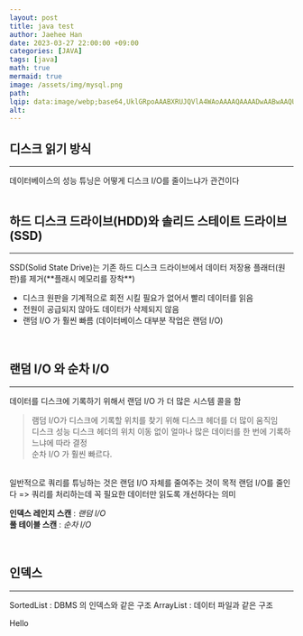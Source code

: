```yaml
---
layout: post  
title: java test  
author: Jaehee Han  
date: 2023-03-27 22:00:00 +09:00  
categories: [JAVA]  
tags: [java]  
math: true  
mermaid: true  
image: /assets/img/mysql.png  
path:   
lqip: data:image/webp;base64,UklGRpoAAABXRUJQVlA4WAoAAAAQAAAADwAABwAAQUxQSDIAAAARL0AmbZurmr57yyIiqE8oiG0bejIYEQTgqiDA9vqnsUSI6H+oAERp2HZ65qP/VIAWAFZQOCBCAAAA8AEAnQEqEAAIAAVAfCWkAALp8sF8rgRgAP7o9FDvMCkMde9PK7euH5M1m6VWoDXf2FkP3BqV0ZYbO6NA/VFIAAAA  
alt:
---
```


## 디스크 읽기 방식
<hr/>
데이터베이스의 성능 튜닝은 어떻게 디스크 I/O를 줄이느냐가 관건이다
<br/><br/>

## 하드 디스크 드라이브(HDD)와 솔리드 스테이트 드라이브(SSD)
<hr/>
SSD(Solid State Drive)는 기존 하드 디스크 드라이브에서 데이터 저장용 플래터(원판)를 제거(**플래시 메모리를 장착**) 
  
- 디스크 원판을 기계적으로 회전 시킬 필요가 없어서 빨리 데이터를 읽음
- 전원이 공급되지 않아도 데이터가 삭제되지 않음
- 랜덤 I/O 가 훨씬 빠름 (데이터베이스 대부분 작업은 랜덤 I/O)

<br/>

## 랜덤 I/O 와 순차 I/O
<hr/>

데이터를 디스크에 기록하기 위해서 랜덤 I/O 가 더 많은 시스템 콜을 함
<br/>
> 램덤 I/O가 디스크에 기록할 위치를 찾기 위해 디스크 헤더를 더 많이 움직임  
> 디스크 성능 디스크 헤더의 위치 이동 없이 얼마나 많은 데이터를 한 번에 기록하느냐에 따라 결정  
> 순차 I/O 가 훨씬 빠르다.

<br/>
일반적으로 쿼리를 튜닝하는 것은 랜덤 I/O 자체를 줄여주는 것이 목적  
랜덤 I/O를 줄인다 => 쿼리를 처리하는데 꼭 필요한 데이터만 읽도록 개선하다는 의미
<br/>

__인덱스 레인지 스캔__ : _랜덤 I/O_  
__풀 테이블 스캔__ : _순차 I/O_

<br/>

## 인덱스 
<hr/>
SortedList : DBMS 의 인덱스와 같은 구조  
ArrayList : 데이터 파일과 같은 구조

Hello
